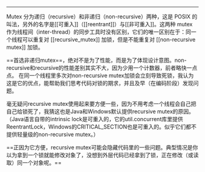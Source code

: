 ****



Mutex 分为递归（recursive）和非递归（non-recursive）两种，这是 POSIX 的叫法，另外的名字是[[可重入]]（[[reentrant]]）与[[非可重入]]。这两种 mutex 作为线程间（inter-thread）的同步工具时没有区别，它们的唯一区别在于：同一个线程可以重复对 [[recursive_mutex]] 加锁，但是不能重复对 [[non-recursive mutex]] 加锁。


==首选非递归mutex==，绝对不是为了性能，而是为了体现设计意图。non-recursive和recursive的性能差别其实不大，因为少用一个计数器，前者略快一点点。
在同一个线程里多次对non-recursive mutex加锁会立刻导致死锁，我认为这是它的优点，能帮助我们思考代码对锁的期求，并且及早（在编码阶段）发现问题。


毫无疑问recursive mutex使用起来要方便一些，因为不用考虑一个线程会自己把自己给锁死了，我猜这也是Java和Windows默认提供recursive mutex的原因。（Java语言自带的intrinsic lock是可重入的，它的util.concurrent库里提供ReentrantLock，Windows的CRITICAL_SECTION也是可重入的。似乎它们都不提供轻量级的non-recursive mutex。）

==正因为它方便，recursive mutex可能会隐藏代码里的一些问题。典型情况是你以为拿到一个锁就能修改对象了，没想到外层代码已经拿到了锁，正在修改（或读取）同一个对象呢。==